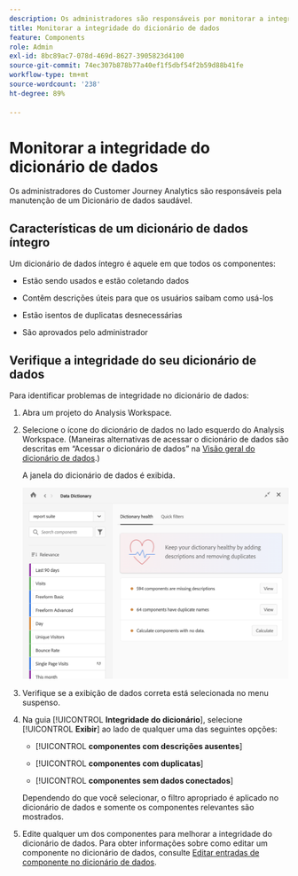 ```yaml
---
description: Os administradores são responsáveis por monitorar a integridade do dicionário de dados. Isso inclui verificar se os componentes estão coletando dados, se estão aprovados, se contêm descrições e estão livres de duplicatas.
title: Monitorar a integridade do dicionário de dados
feature: Components
role: Admin
exl-id: 8bc89ac7-078d-469d-8627-3905823d4100
source-git-commit: 74ec307b878b77a40ef1f5dbf54f2b59d88b41fe
workflow-type: tm+mt
source-wordcount: '238'
ht-degree: 89%

---
```


# Monitorar a integridade do dicionário de dados

Os administradores do Customer Journey Analytics são responsáveis pela manutenção de um Dicionário de dados saudável.

## Características de um dicionário de dados íntegro

Um dicionário de dados íntegro é aquele em que todos os componentes:

* Estão sendo usados e estão coletando dados

* Contêm descrições úteis para que os usuários saibam como usá-los

* Estão isentos de duplicatas desnecessárias

* São aprovados pelo administrador

## Verifique a integridade do seu dicionário de dados

Para identificar problemas de integridade no dicionário de dados:

1. Abra um projeto do Analysis Workspace.

1. Selecione o ícone do dicionário de dados no lado esquerdo do Analysis Workspace. (Maneiras alternativas de acessar o dicionário de dados são descritas em “Acessar o dicionário de dados” na [Visão geral do dicionário de dados](/help/components/data-dictionary/data-dictionary-overview.md).)

   A janela do dicionário de dados é exibida.

   ![Visualização do administrador do Dicionário de dados](assets/data-dictionary-admin.png)

1. Verifique se a exibição de dados correta está selecionada no menu suspenso.

1. Na guia [!UICONTROL **Integridade do dicionário**], selecione [!UICONTROL **Exibir**] ao lado de qualquer uma das seguintes opções:

   * [!UICONTROL **componentes com descrições ausentes**]

   * [!UICONTROL **componentes com duplicatas**]

   * [!UICONTROL **componentes sem dados conectados**]

   Dependendo do que você selecionar, o filtro apropriado é aplicado no dicionário de dados e somente os componentes relevantes são mostrados.

1. Edite qualquer um dos componentes para melhorar a integridade do dicionário de dados. Para obter informações sobre como editar um componente no dicionário de dados, consulte [Editar entradas de componente no dicionário de dados](/help/components/data-dictionary/edit-entries-data-dictionary.md).
